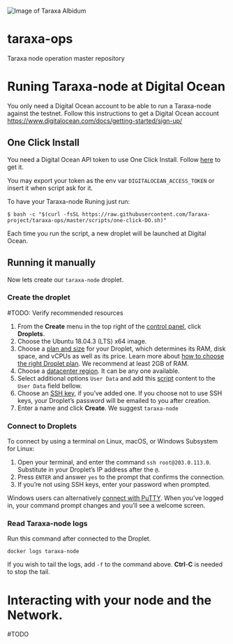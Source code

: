 ![Image of Taraxa Albidum](https://raw.githubusercontent.com/Taraxa-project/taraxa-ops/master/taraxa_albidum.png)

# taraxa-ops
Taraxa node operation master repository

# Runing Taraxa-node at Digital Ocean
You only need a Digital Ocean account to be able to run a Taraxa-node against the testnet.
Follow this instructions to get a Digital Ocean account https://www.digitalocean.com/docs/getting-started/sign-up/

## One Click Install
You need a Digital Ocean API token to use One Click Install.
Follow [here](https://www.digitalocean.com/docs/api/create-personal-access-token/) to get it.

You may export your token as the env var `DIGITALOCEAN_ACCESS_TOKEN` or insert it when script ask for it.

To have your Taraxa-node Runing just run:
```
$ bash -c "$(curl -fsSL https://raw.githubusercontent.com/Taraxa-project/taraxa-ops/master/scripts/one-click-DO.sh)"
```

Each time you run the script, a new droplet will be launched at Digital Ocean.

## Running it manually
Now lets create our `taraxa-node` droplet.

### Create the droplet
#TODO: Verify recommended resources

1.  From the  **Create**  menu in the top right of the  [control panel](https://cloud.digitalocean.com/), click  **Droplets**.
2.  Choose the Ubuntu 18.04.3 (LTS) x64 image.
3.  Choose a  [plan and size](https://www.digitalocean.com/docs/droplets/#plans-and-pricing)  for your Droplet, which determines its RAM, disk space, and vCPUs as well as its price. Learn more about  [how to choose the right Droplet plan](https://www.digitalocean.com/docs/droplets/resources/choose-plan/). We recommend at least 2GB of RAM.
5.  Choose a  [datacenter region](https://www.digitalocean.com/docs/droplets/#regional-availability). It can be any one available.
6.  Select additional options `User Data` and add this [script](https://raw.githubusercontent.com/Taraxa-project/taraxa-ops/master/scripts/ubuntu-install-and-run-node.sh) content to the `User Data` field bellow.
7.  Choose an  [SSH key](https://www.digitalocean.com/docs/droplets/how-to/add-ssh-keys/), if you’ve added one. If you choose not to use SSH keys, your Droplet’s password will be emailed to you after creation.
8.  Enter a name and click  **Create**. We suggest `taraxa-node`

### Connect to Droplets

To connect by using a terminal on Linux, macOS, or Windows Subsystem for Linux:

1.  Open your terminal, and enter the command  `ssh root@203.0.113.0`.
    Substitute in your Droplet’s IP address after the `@`.
2.  Press  `ENTER`  and answer  `yes`  to the prompt that confirms the connection.
3.  If you’re not using SSH keys, enter your password when prompted.

Windows users can alternatively  [connect with PuTTY](https://www.digitalocean.com/docs/droplets/how-to/connect-with-ssh/putty/).
When you’ve logged in, your command prompt changes and you’ll see a welcome screen.

### Read Taraxa-node logs
Run this command after connected to the Droplet.

```
docker logs taraxa-node
```

If you wish to tail the logs, add `-f` to the command above. **Ctrl**-**C** is needed to stop the tail.

# Interacting with your node and the Network.
#TODO
